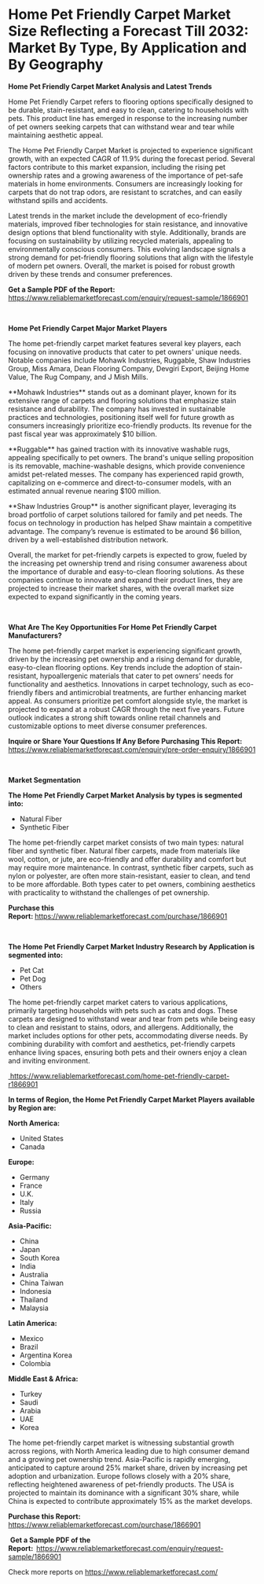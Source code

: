 <p><h1>Home Pet Friendly Carpet Market Size Reflecting a Forecast Till 2032: Market By Type, By Application and By Geography</h1></p><p><strong>Home Pet Friendly Carpet Market Analysis and Latest Trends</strong></p>
<p><p>Home Pet Friendly Carpet refers to flooring options specifically designed to be durable, stain-resistant, and easy to clean, catering to households with pets. This product line has emerged in response to the increasing number of pet owners seeking carpets that can withstand wear and tear while maintaining aesthetic appeal.</p><p>The Home Pet Friendly Carpet Market is projected to experience significant growth, with an expected CAGR of 11.9% during the forecast period. Several factors contribute to this market expansion, including the rising pet ownership rates and a growing awareness of the importance of pet-safe materials in home environments. Consumers are increasingly looking for carpets that do not trap odors, are resistant to scratches, and can easily withstand spills and accidents.</p><p>Latest trends in the market include the development of eco-friendly materials, improved fiber technologies for stain resistance, and innovative design options that blend functionality with style. Additionally, brands are focusing on sustainability by utilizing recycled materials, appealing to environmentally conscious consumers. This evolving landscape signals a strong demand for pet-friendly flooring solutions that align with the lifestyle of modern pet owners. Overall, the market is poised for robust growth driven by these trends and consumer preferences.</p></p>
<p><strong>Get a Sample PDF of the Report:&nbsp;</strong> <a href="https://www.reliablemarketforecast.com/enquiry/request-sample/1866901?utm_campaign=3197&utm_medium=2&utm_source=Github&utm_content=ia&utm_term=05042025&utm_id=home-pet-friendly-carpet">https://www.reliablemarketforecast.com/enquiry/request-sample/1866901</a></p>
<p>&nbsp;</p>
<p><strong>Home Pet Friendly Carpet Major Market Players</strong></p>
<p><p>The home pet-friendly carpet market features several key players, each focusing on innovative products that cater to pet owners' unique needs. Notable companies include Mohawk Industries, Ruggable, Shaw Industries Group, Miss Amara, Dean Flooring Company, Devgiri Export, Beijing Home Value, The Rug Company, and J Mish Mills.</p><p>**Mohawk Industries** stands out as a dominant player, known for its extensive range of carpets and flooring solutions that emphasize stain resistance and durability. The company has invested in sustainable practices and technologies, positioning itself well for future growth as consumers increasingly prioritize eco-friendly products. Its revenue for the past fiscal year was approximately $10 billion.</p><p>**Ruggable** has gained traction with its innovative washable rugs, appealing specifically to pet owners. The brand's unique selling proposition is its removable, machine-washable designs, which provide convenience amidst pet-related messes. The company has experienced rapid growth, capitalizing on e-commerce and direct-to-consumer models, with an estimated annual revenue nearing $100 million.</p><p>**Shaw Industries Group** is another significant player, leveraging its broad portfolio of carpet solutions tailored for family and pet needs. The focus on technology in production has helped Shaw maintain a competitive advantage. The company’s revenue is estimated to be around $6 billion, driven by a well-established distribution network.</p><p>Overall, the market for pet-friendly carpets is expected to grow, fueled by the increasing pet ownership trend and rising consumer awareness about the importance of durable and easy-to-clean flooring solutions. As these companies continue to innovate and expand their product lines, they are projected to increase their market shares, with the overall market size expected to expand significantly in the coming years.</p></p>
<p>&nbsp;</p>
<p><strong>What Are The Key Opportunities For Home Pet Friendly Carpet Manufacturers?</strong></p>
<p><p>The home pet-friendly carpet market is experiencing significant growth, driven by the increasing pet ownership and a rising demand for durable, easy-to-clean flooring options. Key trends include the adoption of stain-resistant, hypoallergenic materials that cater to pet owners’ needs for functionality and aesthetics. Innovations in carpet technology, such as eco-friendly fibers and antimicrobial treatments, are further enhancing market appeal. As consumers prioritize pet comfort alongside style, the market is projected to expand at a robust CAGR through the next five years. Future outlook indicates a strong shift towards online retail channels and customizable options to meet diverse consumer preferences.</p></p>
<p><strong>Inquire or Share Your Questions If Any Before Purchasing This Report:</strong> <a href="https://www.reliablemarketforecast.com/enquiry/pre-order-enquiry/1866901?utm_campaign=3197&utm_medium=2&utm_source=Github&utm_content=ia&utm_term=05042025&utm_id=home-pet-friendly-carpet">https://www.reliablemarketforecast.com/enquiry/pre-order-enquiry/1866901</a></p>
<p>&nbsp;</p>
<p><strong>Market Segmentation</strong></p>
<p><strong>The Home Pet Friendly Carpet Market Analysis by types is segmented into:</strong></p>
<p><ul><li>Natural Fiber</li><li>Synthetic Fiber</li></ul></p>
<p><p>The home pet-friendly carpet market consists of two main types: natural fiber and synthetic fiber. Natural fiber carpets, made from materials like wool, cotton, or jute, are eco-friendly and offer durability and comfort but may require more maintenance. In contrast, synthetic fiber carpets, such as nylon or polyester, are often more stain-resistant, easier to clean, and tend to be more affordable. Both types cater to pet owners, combining aesthetics with practicality to withstand the challenges of pet ownership.</p></p>
<p><strong>Purchase this Report:&nbsp;</strong><a href="https://www.reliablemarketforecast.com/purchase/1866901?utm_campaign=3197&utm_medium=2&utm_source=Github&utm_content=ia&utm_term=05042025&utm_id=home-pet-friendly-carpet">https://www.reliablemarketforecast.com/purchase/1866901</a></p>
<p>&nbsp;</p>
<p><strong>The Home Pet Friendly Carpet Market Industry Research by Application is segmented into:</strong></p>
<p><ul><li>Pet Cat</li><li>Pet Dog</li><li>Others</li></ul></p>
<p><p>The home pet-friendly carpet market caters to various applications, primarily targeting households with pets such as cats and dogs. These carpets are designed to withstand wear and tear from pets while being easy to clean and resistant to stains, odors, and allergens. Additionally, the market includes options for other pets, accommodating diverse needs. By combining durability with comfort and aesthetics, pet-friendly carpets enhance living spaces, ensuring both pets and their owners enjoy a clean and inviting environment.</p></p>
<p><a href="https://www.reliablemarketforecast.com/home-pet-friendly-carpet-r1866901?utm_campaign=3197&utm_medium=2&utm_source=Github&utm_content=ia&utm_term=05042025&utm_id=home-pet-friendly-carpet">&nbsp;https://www.reliablemarketforecast.com/home-pet-friendly-carpet-r1866901</a></p>
<p><strong>In terms of Region, the Home Pet Friendly Carpet Market Players available by Region are:</strong></p>
<p>
    <p> <strong> North America: </strong>
        <ul>
            <li>United States</li>
            <li>Canada</li>
        </ul>
        </p> 
    <p> <strong> Europe: </strong>
        <ul>
            <li>Germany</li>
            <li>France</li>
            <li>U.K.</li>
            <li>Italy</li>
            <li>Russia</li>
        </ul>
        </p> 
    <p> <strong> Asia-Pacific: </strong>
        <ul>
            <li>China</li>
            <li>Japan</li>
            <li>South Korea</li>
            <li>India</li>
            <li>Australia</li>
            <li>China Taiwan</li>
            <li>Indonesia</li>
            <li>Thailand</li>
            <li>Malaysia</li>
        </ul>
        </p> 
    <p> <strong> Latin America: </strong>
        <ul>
            <li>Mexico</li>
            <li>Brazil</li>
            <li>Argentina Korea</li>
            <li>Colombia</li>
        </ul>
        </p> 
    <p> <strong> Middle East & Africa: </strong>
        <ul>
            <li>Turkey</li>
            <li>Saudi</li>
            <li>Arabia</li>
            <li>UAE</li>
            <li>Korea</li>
        </ul>
    </p>
    </p>
<p><p>The home pet-friendly carpet market is witnessing substantial growth across regions, with North America leading due to high consumer demand and a growing pet ownership trend. Asia-Pacific is rapidly emerging, anticipated to capture around 25% market share, driven by increasing pet adoption and urbanization. Europe follows closely with a 20% share, reflecting heightened awareness of pet-friendly products. The USA is projected to maintain its dominance with a significant 30% share, while China is expected to contribute approximately 15% as the market develops.</p></p>
<p><strong>Purchase this Report: </strong><a href="https://www.reliablemarketforecast.com/purchase/1866901?utm_campaign=3197&utm_medium=2&utm_source=Github&utm_content=ia&utm_term=05042025&utm_id=home-pet-friendly-carpet">https://www.reliablemarketforecast.com/purchase/1866901</a></p>
<p>&nbsp;<strong>Get a Sample PDF of the Report:&nbsp;&nbsp;</strong><a href="https://www.reliablemarketforecast.com/enquiry/request-sample/1866901?utm_campaign=3197&utm_medium=2&utm_source=Github&utm_content=ia&utm_term=05042025&utm_id=home-pet-friendly-carpet">https://www.reliablemarketforecast.com/enquiry/request-sample/1866901</a></p>
<p><strong></strong></p>
<p>Check more reports on <a href="https://www.reliablemarketforecast.com/?utm_campaign=3197&utm_medium=2&utm_source=Github&utm_content=ia&utm_term=05042025&utm_id=home-pet-friendly-carpet">https://www.reliablemarketforecast.com/</a></p>